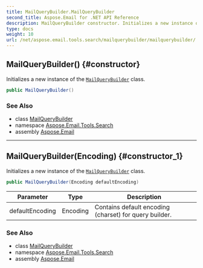 ```yaml
---
title: MailQueryBuilder.MailQueryBuilder
second_title: Aspose.Email for .NET API Reference
description: MailQueryBuilder constructor. Initializes a new instance of the MailQueryBuilder class
type: docs
weight: 10
url: /net/aspose.email.tools.search/mailquerybuilder/mailquerybuilder/
---
```

## MailQueryBuilder() {#constructor}

Initializes a new instance of the [`MailQueryBuilder`](../) class.

```csharp
public MailQueryBuilder()
```

### See Also

* class [MailQueryBuilder](../)
* namespace [Aspose.Email.Tools.Search](../../mailquerybuilder/)
* assembly [Aspose.Email](../../../)

---

## MailQueryBuilder(Encoding) {#constructor_1}

Initializes a new instance of the [`MailQueryBuilder`](../) class.

```csharp
public MailQueryBuilder(Encoding defaultEncoding)
```

| Parameter | Type | Description |
| --- | --- | --- |
| defaultEncoding | Encoding | Contains default encoding (charset) for query builder. |

### See Also

* class [MailQueryBuilder](../)
* namespace [Aspose.Email.Tools.Search](../../mailquerybuilder/)
* assembly [Aspose.Email](../../../)


